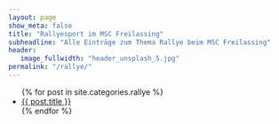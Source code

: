 ```yaml
---
layout: page
show_meta: false
title: "Rallyesport im MSC Freilassing"
subheadline: "Alle Einträge zum Thema Rallye beim MSC Freilassing"
header:
   image_fullwidth: "header_unsplash_5.jpg"
permalink: "/rallye/"
---
```

<ul>
    {% for post in site.categories.rallye %}
    <li><a href="{{ site.url }}{{ site.baseurl }}{{ post.url }}">{{ post.title }}</a></li>
    {% endfor %}
</ul>
